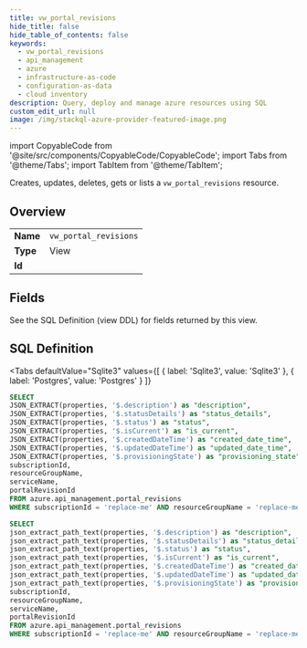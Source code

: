 ```yaml
--- 
title: vw_portal_revisions
hide_title: false
hide_table_of_contents: false
keywords:
  - vw_portal_revisions
  - api_management
  - azure
  - infrastructure-as-code
  - configuration-as-data
  - cloud inventory
description: Query, deploy and manage azure resources using SQL
custom_edit_url: null
image: /img/stackql-azure-provider-featured-image.png
---
```


import CopyableCode from '@site/src/components/CopyableCode/CopyableCode';
import Tabs from '@theme/Tabs';
import TabItem from '@theme/TabItem';

Creates, updates, deletes, gets or lists a <code>vw_portal_revisions</code> resource.

## Overview
<table><tbody>
<tr><td><b>Name</b></td><td><code>vw_portal_revisions</code></td></tr>
<tr><td><b>Type</b></td><td>View</td></tr>
<tr><td><b>Id</b></td><td><CopyableCode code="azure.api_management.vw_portal_revisions" /></td></tr>
</tbody></table>

## Fields

See the SQL Definition (view DDL) for fields returned by this view.

## SQL Definition

<Tabs
defaultValue="Sqlite3"
values={[
{ label: 'Sqlite3', value: 'Sqlite3' },
{ label: 'Postgres', value: 'Postgres' }
]}
>
<TabItem value="Sqlite3">

```sql
SELECT
JSON_EXTRACT(properties, '$.description') as "description",
JSON_EXTRACT(properties, '$.statusDetails') as "status_details",
JSON_EXTRACT(properties, '$.status') as "status",
JSON_EXTRACT(properties, '$.isCurrent') as "is_current",
JSON_EXTRACT(properties, '$.createdDateTime') as "created_date_time",
JSON_EXTRACT(properties, '$.updatedDateTime') as "updated_date_time",
JSON_EXTRACT(properties, '$.provisioningState') as "provisioning_state",
subscriptionId,
resourceGroupName,
serviceName,
portalRevisionId
FROM azure.api_management.portal_revisions
WHERE subscriptionId = 'replace-me' AND resourceGroupName = 'replace-me' AND serviceName = 'replace-me';
```

</TabItem>
<TabItem value="Postgres">

```sql
SELECT
json_extract_path_text(properties, '$.description') as "description",
json_extract_path_text(properties, '$.statusDetails') as "status_details",
json_extract_path_text(properties, '$.status') as "status",
json_extract_path_text(properties, '$.isCurrent') as "is_current",
json_extract_path_text(properties, '$.createdDateTime') as "created_date_time",
json_extract_path_text(properties, '$.updatedDateTime') as "updated_date_time",
json_extract_path_text(properties, '$.provisioningState') as "provisioning_state",
subscriptionId,
resourceGroupName,
serviceName,
portalRevisionId
FROM azure.api_management.portal_revisions
WHERE subscriptionId = 'replace-me' AND resourceGroupName = 'replace-me' AND serviceName = 'replace-me';
```

</TabItem>
</Tabs>
